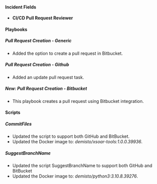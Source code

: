
#### Incident Fields
- **CI/CD Pull Request Reviewer**

#### Playbooks
##### Pull Request Creation - Generic
- Added the option to create a pull request in Bitbucket.
##### Pull Request Creation - Github
- Added an update pull request task.
##### New: Pull Request Creation - Bitbucket
- This playbook creates a pull request using Bitbucket integration.

#### Scripts
##### CommitFiles
- Updated the script to support both GitHub and BitBucket.
- Updated the Docker image to: *demisto/xsoar-tools:1.0.0.39936*.
##### SuggestBranchName
- Updated the script SuggestBranchName to support both GitHub and BitBucket
- Updated the Docker image to: *demisto/python3:3.10.8.39276*.
